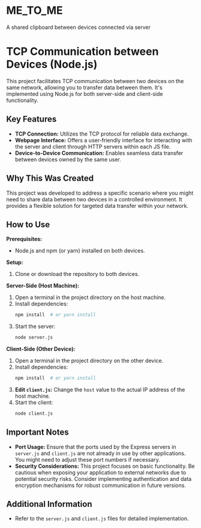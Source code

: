 # ME_TO_ME
A shared clipboard between devices connected via server

# TCP Communication between Devices (Node.js)

This project facilitates TCP communication between two devices on the same network, allowing you to transfer data between them. It's implemented using Node.js for both server-side and client-side functionality.

## Key Features

- **TCP Connection:** Utilizes the TCP protocol for reliable data exchange.
- **Webpage Interface:** Offers a user-friendly interface for interacting with the server and client through HTTP servers within each JS file.
- **Device-to-Device Communication:** Enables seamless data transfer between devices owned by the same user.

## Why This Was Created

This project was developed to address a specific scenario where you might need to share data between two devices in a controlled environment. It provides a flexible solution for targeted data transfer within your network.

## How to Use

**Prerequisites:**

- Node.js and npm (or yarn) installed on both devices.

**Setup:**

1. Clone or download the repository to both devices.

**Server-Side (Host Machine):**

1. Open a terminal in the project directory on the host machine.
2. Install dependencies:
    ```bash
    npm install  # or yarn install
    ```
3. Start the server:
    ```bash
    node server.js
    ```

**Client-Side (Other Device):**

1. Open a terminal in the project directory on the other device.
2. Install dependencies:
    ```bash
    npm install  # or yarn install
    ```
3. **Edit `client.js`:** Change the `host` value to the actual IP address of the host machine.
4. Start the client:
    ```bash
    node client.js
    ```

## Important Notes

- **Port Usage:** Ensure that the ports used by the Express servers in `server.js` and `client.js` are not already in use by other applications. You might need to adjust these port numbers if necessary.
- **Security Considerations:** This project focuses on basic functionality. Be cautious when exposing your application to external networks due to potential security risks. Consider implementing authentication and data encryption mechanisms for robust communication in future versions.

## Additional Information

- Refer to the `server.js` and `client.js` files for detailed implementation.


